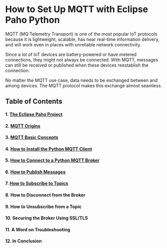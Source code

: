 # How to Set Up MQTT with Eclipse Paho Python

MQTT (MQ Telemetry Transport) is one of the most popular IoT protocols because it is lightweight, scalable, has near real-time information delivery, and will work even in places with unreliable network connectivity. 

Since a lot of IoT devices are battery-powered or have metered connections, they might not always be connected. With MQTT, messages can still be received or published when these devices reestablish the connection.

No matter the MQTT use case, data needs to be exchanged between and among devices. The MQTT protocol makes this exchange almost seamless.


## Table of Contents

#### 1. [The Eclipse Paho Project](/Eclipse%20_Paho/01_the_eclipse_paho_project.md)
#### 2. [MQTT Origins](/Eclipse%20_Paho/02_mqtt_origins.md)
#### 3. [MQTT Basic Concepts](/Eclipse%20_Paho/03_mqtt_basic_concepts.md)
#### 4. [How to Install the Python MQTT Client](/Eclipse%20_Paho/04_how_to_install_the_python_%20mqtt_client.md)
#### 5. [How to Connect to a Python MQTT Broker](/Eclipse_Paho/05_how_to_connect_to_a_python_mqtt_broker.md)
#### 6. [How to Publish Messages](/Eclipse_Paho/06_how_to_publish_messages.md)
#### 7. [How to Subscribe to Topics](/07_how_to_subscribe_to_topics.md)
#### 8. How to Disconnect from the Broker
#### 9. How to Unsubscribe from a Topic
#### 10. Securing the Broker Using SSL/TLS
#### 11. A Word on Troubleshooting
#### 12. In Conclusion
